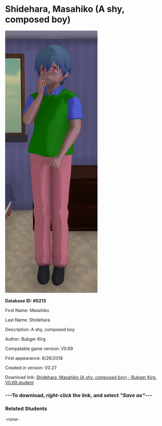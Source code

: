 # Shidehara, Masahiko (A shy, composed boy)

<img src="../../Files/Images/Shidehara, Masahiko (A shy, composed boy).png" title="Shidehara, Masahiko (A shy, composed boy) - Bubger Kirg, V0.69">

**Database ID: #0213**

First Name: Masahiko

Last Name: Shidehara

Description: A shy, composed boy

Author: Bubger Kirg

Compatable game version: V0.69

First appearance: 8/26/2018

Created in version: V0.27

Download link: <a href="https://raw.githubusercontent.com/Arbiter1223/Daigaku-Gurashi-Custom-Students/master/Files/Student%20Files/Shidehara%2C%20Masahiko%20(A%20shy%2C%20composed%20boy)%20-%20Bubger%20Kirg%2C%20V0.69.student">Shidehara, Masahiko (A shy, composed boy) - Bubger Kirg, V0.69.student</a>

### ---**To download, _right-click_ the link, and select _"Save as"_**---

### Related Students

-none-
